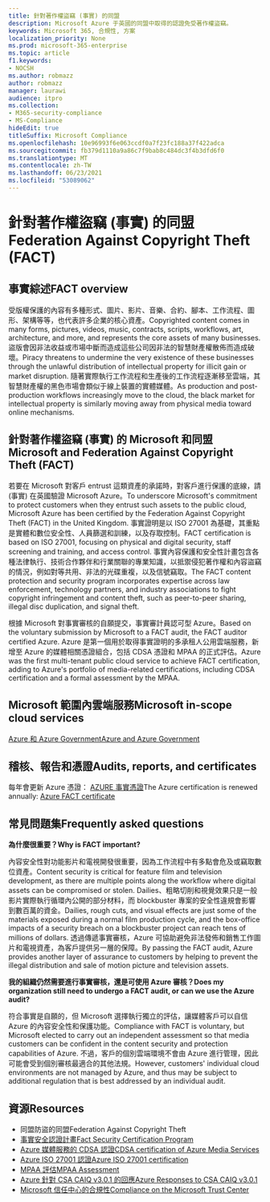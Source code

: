 ```yaml
---
title: 針對著作權盜竊 (事實) 的同盟
description: Microsoft Azure 于英國的同盟中取得的認證免受著作權盜竊。
keywords: Microsoft 365, 合規性, 方案
localization_priority: None
ms.prod: microsoft-365-enterprise
ms.topic: article
f1.keywords:
- NOCSH
ms.author: robmazz
author: robmazz
manager: laurawi
audience: itpro
ms.collection:
- M365-security-compliance
- MS-Compliance
hideEdit: true
titleSuffix: Microsoft Compliance
ms.openlocfilehash: 10e96993f6e063ccdf0a7f23fc188a37f422adca
ms.sourcegitcommit: fb379d1110a9a86c7f9bab8c484dc3f4b3dfd6f0
ms.translationtype: MT
ms.contentlocale: zh-TW
ms.lasthandoff: 06/23/2021
ms.locfileid: "53089062"
---
```

# <a name="federation-against-copyright-theft-fact"></a><span data-ttu-id="43499-104">針對著作權盜竊 (事實) 的同盟</span><span class="sxs-lookup"><span data-stu-id="43499-104">Federation Against Copyright Theft (FACT)</span></span>

## <a name="fact-overview"></a><span data-ttu-id="43499-105">事實綜述</span><span class="sxs-lookup"><span data-stu-id="43499-105">FACT overview</span></span>

<span data-ttu-id="43499-106">受版權保護的內容有多種形式、圖片、影片、音樂、合約、腳本、工作流程、圖形、架構等等，也代表許多企業的核心資產。</span><span class="sxs-lookup"><span data-stu-id="43499-106">Copyrighted content comes in many forms, pictures, videos, music, contracts, scripts, workflows, art, architecture, and more, and represents the core assets of many businesses.</span></span> <span data-ttu-id="43499-107">盜版會因非法收益或市場中斷而造成這些公司因非法的智慧財產權散佈而造成破壞。</span><span class="sxs-lookup"><span data-stu-id="43499-107">Piracy threatens to undermine the very existence of these businesses through the unlawful distribution of intellectual property for illicit gain or market disruption.</span></span> <span data-ttu-id="43499-108">隨著實際執行工作流程和生產後的工作流程逐漸移至雲端，其智慧財產權的黑色市場會類似于線上裝置的實體媒體。</span><span class="sxs-lookup"><span data-stu-id="43499-108">As production and post-production workflows increasingly move to the cloud, the black market for intellectual property is similarly moving away from physical media toward online mechanisms.</span></span>

## <a name="microsoft-and-federation-against-copyright-theft-fact"></a><span data-ttu-id="43499-109">針對著作權盜竊 (事實) 的 Microsoft 和同盟</span><span class="sxs-lookup"><span data-stu-id="43499-109">Microsoft and Federation Against Copyright Theft (FACT)</span></span>

<span data-ttu-id="43499-110">若要在 Microsoft 對客戶 entrust 這類資產的承諾時，對客戶進行保護的底線，請 (事實) 在英國驗證 Microsoft Azure。</span><span class="sxs-lookup"><span data-stu-id="43499-110">To underscore Microsoft's commitment to protect customers when they entrust such assets to the public cloud, Microsoft Azure has been certified by the Federation Against Copyright Theft (FACT) in the United Kingdom.</span></span> <span data-ttu-id="43499-111">事實證明是以 ISO 27001 為基礎，其重點是實體和數位安全性、人員篩選和訓練，以及存取控制。</span><span class="sxs-lookup"><span data-stu-id="43499-111">FACT certification is based on ISO 27001, focusing on physical and digital security, staff screening and training, and access control.</span></span> <span data-ttu-id="43499-112">事實內容保護和安全性計畫包含各種法律執行、技術合作夥伴和行業關聯的專業知識，以抵禦侵犯著作權和內容盜竊的情況，例如對等共用、非法的光碟重複，以及信號竊取。</span><span class="sxs-lookup"><span data-stu-id="43499-112">The FACT content protection and security program incorporates expertise across law enforcement, technology partners, and industry associations to fight copyright infringement and content theft, such as peer-to-peer sharing, illegal disc duplication, and signal theft.</span></span>

<span data-ttu-id="43499-113">根據 Microsoft 對事實審核的自願提交，事實審計員認可型 Azure。</span><span class="sxs-lookup"><span data-stu-id="43499-113">Based on the voluntary submission by Microsoft to a FACT audit, the FACT auditor certified Azure.</span></span> <span data-ttu-id="43499-114">Azure 是第一個用於取得事實證明的多承租人公用雲端服務，新增至 Azure 的媒體相關憑證組合，包括 CDSA 憑證和 MPAA 的正式評估。</span><span class="sxs-lookup"><span data-stu-id="43499-114">Azure was the first multi-tenant public cloud service to achieve FACT certification, adding to Azure's portfolio of media-related certifications, including CDSA certification and a formal assessment by the MPAA.</span></span>

## <a name="microsoft-in-scope-cloud-services"></a><span data-ttu-id="43499-115">Microsoft 範圍內雲端服務</span><span class="sxs-lookup"><span data-stu-id="43499-115">Microsoft in-scope cloud services</span></span>

[<span data-ttu-id="43499-116">Azure 和 Azure Government</span><span class="sxs-lookup"><span data-stu-id="43499-116">Azure and Azure Government</span></span>](https://aka.ms/AzureCompliance)

## <a name="audits-reports-and-certificates"></a><span data-ttu-id="43499-117">稽核、報告和憑證</span><span class="sxs-lookup"><span data-stu-id="43499-117">Audits, reports, and certificates</span></span>

<span data-ttu-id="43499-118">每年會更新 Azure 憑證： [AZURE 事實憑證](https://aka.ms/azurefactcert)</span><span class="sxs-lookup"><span data-stu-id="43499-118">The Azure certification is renewed annually: [Azure FACT certificate](https://aka.ms/azurefactcert)</span></span>

## <a name="frequently-asked-questions"></a><span data-ttu-id="43499-119">常見問題集</span><span class="sxs-lookup"><span data-stu-id="43499-119">Frequently asked questions</span></span>

<span data-ttu-id="43499-120">**為什麼很重要？**</span><span class="sxs-lookup"><span data-stu-id="43499-120">**Why is FACT important?**</span></span>

<span data-ttu-id="43499-121">內容安全性對功能影片和電視開發很重要，因為工作流程中有多點會危及或竊取數位資產。</span><span class="sxs-lookup"><span data-stu-id="43499-121">Content security is critical for feature film and television development, as there are multiple points along the workflow where digital assets can be compromised or stolen.</span></span> <span data-ttu-id="43499-122">Dailies、粗略切削和視覺效果只是一般影片實際執行循環內公開的部分材料，而 blockbuster 專案的安全性違規會影響到數百萬的資金。</span><span class="sxs-lookup"><span data-stu-id="43499-122">Dailies, rough cuts, and visual effects are just some of the materials exposed during a normal film production cycle, and the box-office impacts of a security breach on a blockbuster project can reach tens of millions of dollars.</span></span> <span data-ttu-id="43499-123">透過傳遞事實審核，Azure 可協助避免非法發佈和銷售工作圖片和電視資產，為客戶提供另一層的保障。</span><span class="sxs-lookup"><span data-stu-id="43499-123">By passing the FACT audit, Azure provides another layer of assurance to customers by helping to prevent the illegal distribution and sale of motion picture and television assets.</span></span>

<span data-ttu-id="43499-124">**我的組織仍然需要進行事實審核，還是可使用 Azure 審核？**</span><span class="sxs-lookup"><span data-stu-id="43499-124">**Does my organization still need to undergo a FACT audit, or can we use the Azure audit?**</span></span>

<span data-ttu-id="43499-125">符合事實是自願的，但 Microsoft 選擇執行獨立的評估，讓媒體客戶可以自信 Azure 的內容安全性和保護功能。</span><span class="sxs-lookup"><span data-stu-id="43499-125">Compliance with FACT is voluntary, but Microsoft elected to carry out an independent assessment so that media customers can be confident in the content security and protection capabilities of Azure.</span></span> <span data-ttu-id="43499-126">不過，客戶的個別雲端環境不會由 Azure 進行管理，因此可能會受到個別審核最適合的其他法規。</span><span class="sxs-lookup"><span data-stu-id="43499-126">However, customers' individual cloud environments are not managed by Azure, and thus may be subject to additional regulation that is best addressed by an individual audit.</span></span>

## <a name="resources"></a><span data-ttu-id="43499-127">資源</span><span class="sxs-lookup"><span data-stu-id="43499-127">Resources</span></span>

- <span data-ttu-id="43499-128">同盟防盜的同盟</span><span class="sxs-lookup"><span data-stu-id="43499-128">Federation Against Copyright Theft</span></span>
- [<span data-ttu-id="43499-129">事實安全認證計畫</span><span class="sxs-lookup"><span data-stu-id="43499-129">Fact Security Certification Program</span></span>](https://go.microsoft.com/fwlink/?linkid=2099508)
- [<span data-ttu-id="43499-130">Azure 媒體服務的 CDSA 認證</span><span class="sxs-lookup"><span data-stu-id="43499-130">CDSA certification of Azure Media Services</span></span>](https://aka.ms/cdsa-cert)
- [<span data-ttu-id="43499-131">Azure ISO 27001 認證</span><span class="sxs-lookup"><span data-stu-id="43499-131">Azure ISO 27001 certification</span></span>](https://aka.ms/Azure-BSI-Cert)
- [<span data-ttu-id="43499-132">MPAA 評估</span><span class="sxs-lookup"><span data-stu-id="43499-132">MPAA Assessment</span></span>](offering-mpaa.md)
- [<span data-ttu-id="43499-133">Azure 針對 CSA CAIQ v3.0.1 的回應</span><span class="sxs-lookup"><span data-stu-id="43499-133">Azure Responses to CSA CAIQ v3.0.1</span></span>](https://aka.ms/csacaiqresponses)
- [<span data-ttu-id="43499-134">Microsoft 信任中心的合規性</span><span class="sxs-lookup"><span data-stu-id="43499-134">Compliance on the Microsoft Trust Center</span></span>](https://www.microsoft.com/trust-center/compliance/compliance-overview)
